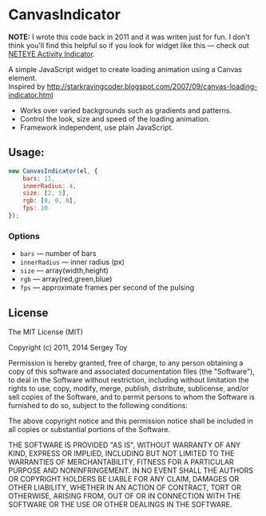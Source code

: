 # CanvasIndicator
**NOTE:** I wrote this code back in 2011 and it was writen just for fun. I don't think you'll find this helpful so if you look for widget like this — check out [NETEYE Activity Indicator](http://neteye.github.io/activity-indicator.html).

A simple JavaScript widget to create loading animation using a Canvas element.<br>
Inspired by http://starkravingcoder.blogspot.com/2007/09/canvas-loading-indicator.html

* Works over varied backgrounds such as gradients and patterns.
* Control the look, size and speed of the loading animation.
* Framework independent, use plain JavaScript.

## Usage:
```javascript
new CanvasIndicator(el, {
    bars: 11,
    innerRadius: 4,
    size: [2, 5],
    rgb: [0, 0, 0],
    fps: 10
});
```
### Options
* `bars` — number of bars
* `innerRadius` — inner radius (px)
* `size` — array(width,height)
* `rgb` — array(red,green,blue)
* `fps` — approximate frames per second of the pulsing

## License
The MIT License (MIT)

Copyright (c) 2011, 2014 Sergey Toy

Permission is hereby granted, free of charge, to any person obtaining a copy
of this software and associated documentation files (the "Software"), to deal
in the Software without restriction, including without limitation the rights
to use, copy, modify, merge, publish, distribute, sublicense, and/or sell
copies of the Software, and to permit persons to whom the Software is
furnished to do so, subject to the following conditions:

The above copyright notice and this permission notice shall be included in all
copies or substantial portions of the Software.

THE SOFTWARE IS PROVIDED "AS IS", WITHOUT WARRANTY OF ANY KIND, EXPRESS OR
IMPLIED, INCLUDING BUT NOT LIMITED TO THE WARRANTIES OF MERCHANTABILITY,
FITNESS FOR A PARTICULAR PURPOSE AND NONINFRINGEMENT. IN NO EVENT SHALL THE
AUTHORS OR COPYRIGHT HOLDERS BE LIABLE FOR ANY CLAIM, DAMAGES OR OTHER
LIABILITY, WHETHER IN AN ACTION OF CONTRACT, TORT OR OTHERWISE, ARISING FROM,
OUT OF OR IN CONNECTION WITH THE SOFTWARE OR THE USE OR OTHER DEALINGS IN THE
SOFTWARE.

